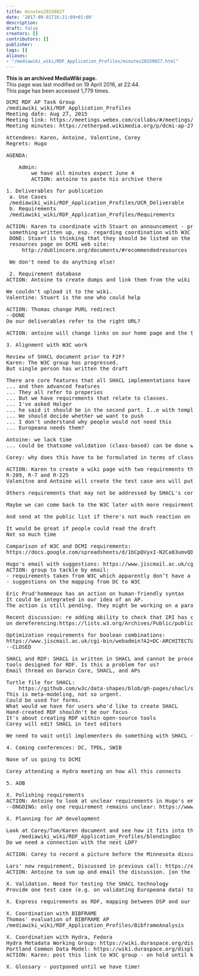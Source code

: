 ```yaml
---
title: minutes20150827
date: '2017-09-01T16:21:09+01:00'
description: 
draft: false
creators: []
contributors: []
publisher: 
tags: []
aliases:
- "/mediawiki_wiki/RDF_Application_Profiles/minutes20150827.html"
---
```


 **This is an archived MediaWiki page.**  
This page was last modified on 19 April 2016, at 22:44.  
This page has been accessed 1,779 times.

<pre>
DCMI RDF AP Task Group
/mediawiki_wiki/RDF_Application_Profiles
Meeting date: Aug 27, 2015
Meeting link: https://meetings.webex.com/collabs/#/meetings/detail?uuid=M1RMXAWHCVXID8E5NEAFH8K88R-JV0D&amp;rnd=233032.37264
Meeting minutes: https://etherpad.wikimedia.org/p/dcmi-ap-27-08-2015

Attendees: Karen, Antoine, Valentine, Corey
Regrets: Hugo
    
AGENDA:
    
    Admin:
        we have all minutes expect June 4
        ACTION: antoine to paste his archive there
    
1. Deliverables for publication
 a. Use Cases
 /mediawiki_wiki/RDF_Application_Profiles/UCR_Deliverable
 b. Requirements
 /mediawiki_wiki/RDF_Application_Profiles/Requirements       

ACTION: Karen to coordinate with Stuart on announcement - probably needs
 something written up, esp. regarding coordination with W3C
 DONE: Stuart is thinking that they should be listed on the "recommended
 resources page on DCMI web site:
     http://dublincore.org/documents/#recommendedresources
 
 We don't need to do anything else!
 
 2. Requirement database
ACTION: Antoine to create dumps and link them from the wiki pages - Valentine will contact Stuart.

We couldn't upload it to the wiki.
Valentine: Stuart is the one who could help

ACTION: Thomas change PURL redirect
--DONE
Do our deliverables refer to the right URL?

ACTION: antoine will change links on our home page and the two deliverables.

3. Alignment with W3C work

Review of SHACL document prior to F2F?
Karen: The W3C group has progressed.
But single person has written the draft

There are core features that all SHACL implementations have to conform
... and then advanced features
... They all refer to properies
... But we have requirements that relate to classes.
... I've asked Holger
... he said it should be in the second part. I..e with templates, not core
... We should decide whether we want to push
... I don't understand why people would not need this
... Europeana needs them?

Antoine: we lack time
... could be thatsome validation (class-based) can be done with the properties

Corey: why does this have to be formulated in terms of classes?

ACTION: Karen to create a wiki page with two requirements that we feel may not be covered by SHACL. 
R-209, R-7 and R-225
Valenitne and Antoine will create the test case ans will put them there.

Others requirements that may not be addressed by SHACL's core are related to our more general notion of AP

Maybe we can come back to the W3C later with more requirments, after we see how the process goes for the first couple of requirements

And send at the public list if there's not much reaction on the WG

It would be great if people could read the draft
Not so much time

Comparison of W3C and DCMI requirements:
https://docs.google.com/spreadsheets/d/1bCpQVyxI-N2Ca83umvQD8OKTdsDyG6Sz-E8Qo3v8ynM/

Hugo's email with suggestions: https://www.jiscmail.ac.uk/cgi-bin/webadmin?A2=DC-ARCHITECTURE;41aa27ca.1505
ACTION: group to tackle by email:
- requirements taken from W3C which apparently don’t have a match in DC
- suggestions on the mapping from DC to W3C

Eric Prud'hommeaux has an action on human-friendly syntax
It could be integrated in our idea of an AP.
The action is still pending. They might be working on a parallel application.

Recent discussion: re adding ability to check that IRI has certain attributes based
on dereferencing:https://lists.w3.org/Archives/Public/public-data-shapes-wg/2015Aug/

Optimization requirements for boolean combinations: 
https://www.jiscmail.ac.uk/cgi-bin/webadmin?A2=DC-ARCHITECTURE;e018b30.1508
--CLOSED

SHACL and RDF: SHACL is written in SHACL and cannot be processed with
tools designed for RDF. Is this a problem for us?
Email thread on Darwin Core, SHACL, and APs

Turtle file for SHACL:
    https://github.com/w3c/data-shapes/blob/gh-pages/shacl/shacl.shacl.ttl
This is meta-modeling, not so urgent.
Could be used for forms.
What would we have for users who'd like to create SHACL
Hand-created RDF shouldn't be our focus
It's about creating RDF within open-source tools
Corey will edit SHACL in text editors

We need to wait until implementers do something with SHACL - Tom, Greg...

4. Coming conferences: DC, TPDL, SWIB

None of us going to DCMI

Corey attending a Hydra meeting on how all this connects

5. AOB

X. Polishing requirements
ACTION: Antoine to look at unclear requirements in Hugo's email
--ONGOING: only one requirement remains unclear: https://www.jiscmail.ac.uk/cgi-bin/webadmin?A2=DC-ARCHITECTURE;8c92de00.1506

X. Planning for AP development   

Look at Corey/Tom/Karen document and see how it fits into this in terms of defining the scope of an AP.
    /mediawiki_wiki/RDF_Application_Profiles/blendingDoc
Do we need a connection with the next LDP?

ACTION: Corey to record a picture before the Minnesota discussion, on AP, 'de-referencing', 'graph definition'. See https://etherpad.wikimedia.org/p/dcmi-ap-13-08-2015

Lars' new requirement, Discussed in previous call: https://etherpad.wikimedia.org/p/dcmi-ap-18-06-2015
ACTION: Antoine to sum up and email the discussion. [on the differences with other requirements] And put the case and requirement in our database.

X. Validation. Need for testing the SHACL technology
Provide one test case (e.g. on validating Europeana data) to W3C.

X. Express requirements as RDF, mapping between DSP and our requirements

X. Coordination with BIBFRAME
Thomas' evaluation of BIBFRAME AP
/mediawiki_wiki/RDF_Application_Profiles/BibframeAnalysis

X. Coordination with Hydra, Fedora
Hydra Metadata Working Group: https://wiki.duraspace.org/display/hydra/Hydra+Metadata+Working+Group
Portland Common Data Model: https://wiki.duraspace.org/display/FF/Portland+Common+Data+Model
ACTION: Karen: post this link to W3C group - on hold until W3C group gets to the right point

X. Glossary - postponed until we have time!

</pre>
